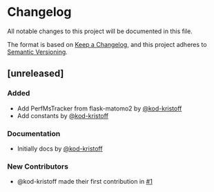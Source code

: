 # Changelog

All notable changes to this project will be documented in this file.

The format is based on [Keep a Changelog](https://keepachangelog.com/en/1.1.0/),
and this project adheres to [Semantic Versioning](https://semver.org/spec/v2.0.0.html).

## [unreleased]

### Added

- Add PerfMsTracker from flask-matomo2 by [@kod-kristoff](https://github.com/kod-kristoff)
- Add constants by [@kod-kristoff](https://github.com/kod-kristoff)

### Documentation

- Initially docs by [@kod-kristoff](https://github.com/kod-kristoff)

### New Contributors
* @kod-kristoff made their first contribution in [#1](https://github.com/spraakbanken/matomo-core/pull/1)
<!-- generated by git-cliff -->
